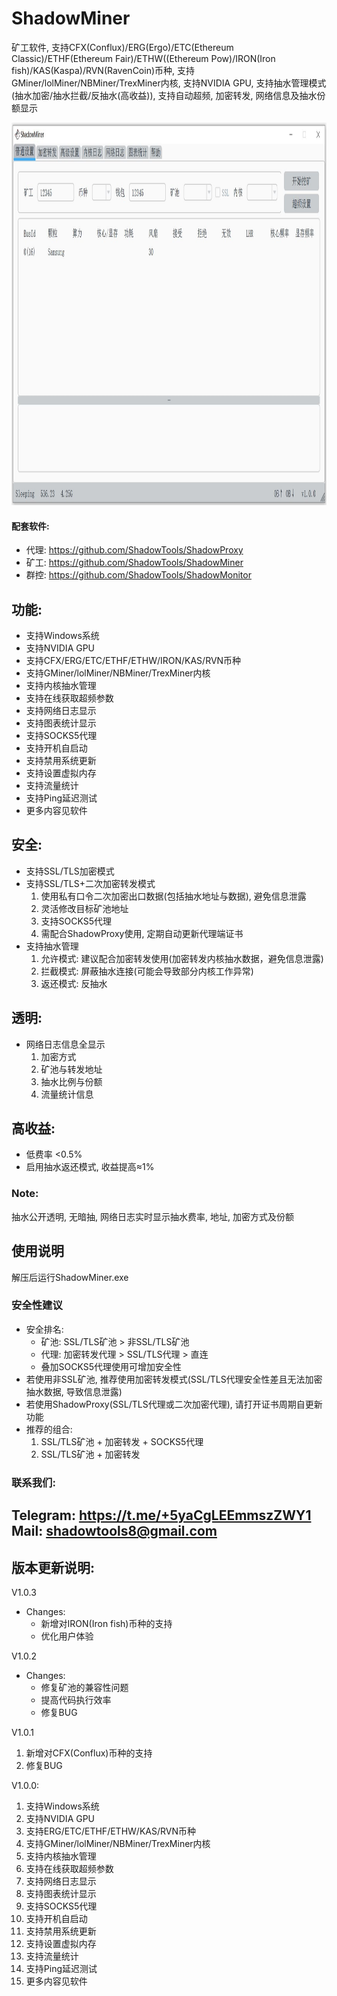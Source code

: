 # ShadowMiner

矿工软件, 支持CFX(Conflux)/ERG(Ergo)/ETC(Ethereum Classic)/ETHF(Ethereum Fair)/ETHW((Ethereum Pow)/IRON(Iron fish)/KAS(Kaspa)/RVN(RavenCoin)币种, 支持GMiner/lolMiner/NBMiner/TrexMiner内核, 支持NVIDIA GPU, 支持抽水管理模式(抽水加密/抽水拦截/反抽水(高收益)), 支持自动超频, 加密转发, 网络信息及抽水份额显示

<img width="1076" height="612" src="https://github.com/ShadowTools/ShadowMiner/blob/main/ShadowMiner.JPG?raw=true"/> 

#### 配套软件:
* 代理: <a href="https://github.com/ShadowTools/ShadowProxy">https://github.com/ShadowTools/ShadowProxy</a>
* 矿工: <a href="https://github.com/ShadowTools/ShadowMiner">https://github.com/ShadowTools/ShadowMiner</a>
* 群控: <a href="https://github.com/ShadowTools/ShadowProxy">https://github.com/ShadowTools/ShadowMonitor</a>

## 功能:
* 支持Windows系统
* 支持NVIDIA GPU
* 支持CFX/ERG/ETC/ETHF/ETHW/IRON/KAS/RVN币种
* 支持GMiner/lolMiner/NBMiner/TrexMiner内核
* 支持内核抽水管理
* 支持在线获取超频参数
* 支持网络日志显示
* 支持图表统计显示
* 支持SOCKS5代理
* 支持开机自启动
* 支持禁用系统更新
* 支持设置虚拟内存
* 支持流量统计
* 支持Ping延迟测试
* 更多内容见软件

## 安全:
* 支持SSL/TLS加密模式
* 支持SSL/TLS+二次加密转发模式
  1. 使用私有口令二次加密出口数据(包括抽水地址与数据), 避免信息泄露
  2. 灵活修改目标矿池地址
  4. 支持SOCKS5代理
  5. 需配合ShadowProxy使用, 定期自动更新代理端证书
* 支持抽水管理
  1. 允许模式: 建议配合加密转发使用(加密转发内核抽水数据，避免信息泄露)
  2. 拦截模式: 屏蔽抽水连接(可能会导致部分内核工作异常)
  3. 返还模式: 反抽水

## 透明:
* 网络日志信息全显示
  1. 加密方式
  2. 矿池与转发地址
  3. 抽水比例与份额
  4. 流量统计信息

## 高收益:
  * 低费率 <0.5%
  * 启用抽水返还模式, 收益提高≈1%
### Note:
 抽水公开透明, 无暗抽, 网络日志实时显示抽水费率, 地址, 加密方式及份额

## 使用说明

解压后运行ShadowMiner.exe
### 安全性建议
* 安全排名:
  * 矿池: SSL/TLS矿池 > 非SSL/TLS矿池
  * 代理: 加密转发代理 > SSL/TLS代理 > 直连
  * 叠加SOCKS5代理使用可增加安全性
* 若使用非SSL矿池, 推荐使用加密转发模式(SSL/TLS代理安全性差且无法加密抽水数据, 导致信息泄露)
* 若使用ShadowProxy(SSL/TLS代理或二次加密代理), 请打开证书周期自更新功能
* 推荐的组合:
    1. SSL/TLS矿池 + 加密转发 + SOCKS5代理
    2. SSL/TLS矿池 + 加密转发

### 联系我们:
Telegram: https://t.me/+5yaCgLEEmmszZWY1
Mail: shadowtools8@gmail.com
----------------------------------------------------------------------------------------------

## 版本更新说明:
V1.0.3
* Changes:
  * 新增对IRON(Iron fish)币种的支持
  * 优化用户体验

V1.0.2
* Changes:
  * 修复矿池的兼容性问题
  * 提高代码执行效率
  * 修复BUG

V1.0.1
  1. 新增对CFX(Conflux)币种的支持
  2. 修复BUG

V1.0.0:
  1. 支持Windows系统
  2. 支持NVIDIA GPU
  3. 支持ERG/ETC/ETHF/ETHW/KAS/RVN币种
  4. 支持GMiner/lolMiner/NBMiner/TrexMiner内核
  5. 支持内核抽水管理
  6. 支持在线获取超频参数
  7. 支持网络日志显示
  8. 支持图表统计显示
  9. 支持SOCKS5代理
  10. 支持开机自启动
  11. 支持禁用系统更新
  12. 支持设置虚拟内存
  13. 支持流量统计
  14. 支持Ping延迟测试
  15. 更多内容见软件
